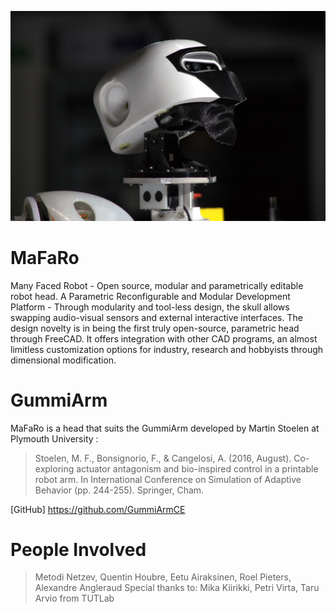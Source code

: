 ![alt text](https://raw.githubusercontent.com/CognitiveRoboticsTUT/MaFaRo/master/mafaro.jpg)


# MaFaRo
Many Faced Robot - Open source, modular and parametrically editable robot head.
A Parametric Reconfigurable and Modular Development Platform - Through modularity and tool-less design, the skull allows swapping audio-visual sensors and external interactive interfaces. The design novelty is in being the first truly open-source, parametric head through FreeCAD. It offers integration with other CAD programs, an almost limitless customization options for industry, research and hobbyists through dimensional modification.

# GummiArm 

MaFaRo is a head that suits the GummiArm developed by Martin Stoelen at Plymouth University :

>Stoelen, M. F., Bonsignorio, F., & Cangelosi, A. (2016, August). Co-exploring actuator antagonism and bio-inspired control in a printable robot arm. In International Conference on Simulation of Adaptive Behavior (pp. 244-255). Springer, Cham.

[GitHub] https://github.com/GummiArmCE


# People Involved
>Metodi Netzev, Quentin Houbre, Eetu Airaksinen, Roel Pieters, Alexandre Angleraud
Special thanks to: Mika Kiirikki, Petri Virta, Taru Arvio from TUTLab
